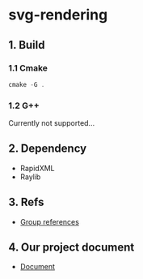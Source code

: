 # svg-rendering

## 1. Build
### 1.1 Cmake
```ps1
cmake -G .
```
### 1.2 G++
Currently not supported...
## 2. Dependency
- RapidXML
- Raylib

## 3. Refs
- [Group references](https://docs.google.com/document/d/1iBVGIql2L-K34C3Ba10C1oNx4v-VAtsbQcuYTs_2EX0/edit?tab=t.0)

## 4. Our project document
- [Document](https://fit-k23.github.io/svg-rendering/)

